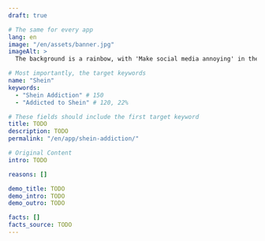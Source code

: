 ```yaml
---
draft: true

# The same for every app
lang: en
image: "/en/assets/banner.jpg"
imageAlt: >
  The background is a rainbow, with 'Make social media annoying' in the middle using the font Comic Sans, and a badly drawn cat in the top right corner. It references the internet meme 'graphic design is my passion'.

# Most importantly, the target keywords
name: "Shein"
keywords:
  - "Shein Addiction" # 150
  - "Addicted to Shein" # 120, 22%

# These fields should include the first target keyword
title: TODO
description: TODO
permalink: "/en/app/shein-addiction/"

# Original Content
intro: TODO

reasons: []

demo_title: TODO
demo_intro: TODO
demo_outro: TODO

facts: []
facts_source: TODO
---
```

